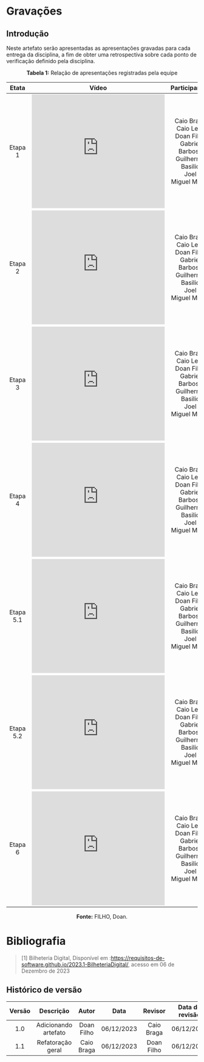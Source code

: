 # **Gravações**

## **Introdução**

Neste artefato serão apresentadas as apresentações gravadas para cada entrega da disciplina, a fim de obter uma retrospectiva sobre cada ponto de verificação definido pela disciplina. 


<center>

**Tabela 1:** Relação de apresentações registradas pela equipe

| Etata| Vídeo | Participantes|
| :---:  | :-----------: |:-----:|
| Etapa 1 | <iframe width="350" height="300" src="https://www.youtube.com/embed/bMkxdVUn1es?si=W0Qp8K7G6dxLgRd5" title="YouTube video player" frameborder="0" allow="accelerometer; autoplay; clipboard-write; encrypted-media; gyroscope; picture-in-picture; web-share" allowfullscreen></iframe> |Caio Braga<br>Caio Lelis<br>Doan Filho<br>Gabriel Barbosa<br>Guilherme Basilio<br>Joel<br>Miguel Matos|
| Etapa 2 | <iframe width="350" height="300" src="https://www.youtube.com/embed/iipCuTyg4fk?si=WntKzZC8vvMgfZ0R" title="YouTube video player" frameborder="0" allow="accelerometer; autoplay; clipboard-write; encrypted-media; gyroscope; picture-in-picture; web-share" allowfullscreen></iframe>|Caio Braga<br>Caio Lelis<br>Doan Filho<br>Gabriel Barbosa<br>Guilherme Basilio<br>Joel<br>Miguel Matos|
| Etapa 3 |<iframe width="350" height="300" src="https://www.youtube.com/embed/EvNAtejDSxg?si=qnHkVrFa717rsQUv" title="YouTube video player" frameborder="0" allow="accelerometer; autoplay; clipboard-write; encrypted-media; gyroscope; picture-in-picture; web-share" allowfullscreen></iframe>|Caio Braga<br>Caio Lelis<br>Doan Filho<br>Gabriel Barbosa<br>Guilherme Basilio<br>Joel<br>Miguel Matos|
| Etapa 4 |<iframe width="350" height="300" src="https://www.youtube.com/embed/TDZomwVlL84?si=zXjtqJkh0wxYCaRx" title="YouTube video player" frameborder="0" allow="accelerometer; autoplay; clipboard-write; encrypted-media; gyroscope; picture-in-picture; web-share" allowfullscreen></iframe>|Caio Braga<br>Caio Lelis<br>Doan Filho<br>Gabriel Barbosa<br>Guilherme Basilio<br>Joel<br>Miguel Matos|
| Etapa 5.1 |<iframe width="350" height="300" src="https://www.youtube.com/embed/sn9MIuh1Yg4?si=v3xjcZU9hcVECtyd" title="YouTube video player" frameborder="0" allow="accelerometer; autoplay; clipboard-write; encrypted-media; gyroscope; picture-in-picture; web-share" allowfullscreen></iframe>|Caio Braga<br>Caio Lelis<br>Doan Filho<br>Gabriel Barbosa<br>Guilherme Basilio<br>Joel<br>Miguel Matos|
| Etapa 5.2 |<iframe width="350" height="300" src="https://www.youtube.com/embed/Q09YhcBdags?si=7Ekgmh7WMhGqdorf" title="YouTube video player" frameborder="0" allow="accelerometer; autoplay; clipboard-write; encrypted-media; gyroscope; picture-in-picture; web-share" allowfullscreen></iframe>|Caio Braga<br>Caio Lelis<br>Doan Filho<br>Gabriel Barbosa<br>Guilherme Basilio<br>Joel<br>Miguel Matos|
| Etapa 6 |<iframe width="350" height="300" src="https://www.youtube.com/embed/r31L7m1Lu1U?si=HxIXNcgZ40HEAPLW" title="YouTube video player" frameborder="0" allow="accelerometer; autoplay; clipboard-write; encrypted-media; gyroscope; picture-in-picture; web-share" allowfullscreen></iframe>|Caio Braga<br>Caio Lelis<br>Doan Filho<br>Gabriel Barbosa<br>Guilherme Basilio<br>Joel<br>Miguel Matos|

**Fonte:** FILHO, Doan.

</center>

# **Bibliografia**
>[1] Bilheteria Digital, Disponível em :<https://requisitos-de-software.github.io/2023.1-BilheteriaDigital/>, acesso em 06 de Dezembro de 2023

## **Histórico de versão**
| Versão |          Descrição              |     Autor       |      Data      |   Revisor     |    Data de revisão    |  
|:------:|:-------------------------------:|:---------------:|:--------------:|:-------------:|:---------------------:|
|  1.0   | Adicionando artefato | Doan Filho  |   06/12/2023   | Caio Braga  | 06/12/2023 |
|  1.1   | Refatoração geral | Caio Braga  |   06/12/2023   | Doan Filho  | 06/12/2023 |
